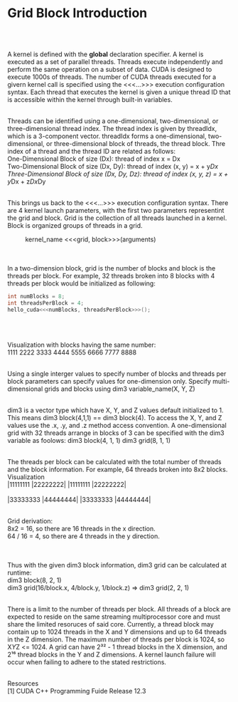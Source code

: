 # Grid Block Introduction
<br /><br />

A kernel is defined with the __global__ declaration specifier.  A kernel is executed as a set of parallel threads.  Threads execute independently and perform the same operation on a subset of data.  CUDA is designed to execute 1000s of threads.  The number of CUDA threads executed for a givern kernel call is specified using the <<<...>>> execution configuration syntax.  Each thread that executes the kernel is given a unique thread ID that is accessible within the kernel through built-in variables.
<br /><br />

Threads can be identified using a one-dimensional, two-dimensional, or three-dimensional thread index.  The thread index is given by threadIdx, which is a 3-component vector.  threadIdx forms a one-dimensional, two-dimensional, or three-dimensional block of threads, the thread block.  Thre index of a thread and the thread ID are related as follows: <br />
One-Dimensional Block of size (Dx):  thread of index x = Dx <br />
Two-Dimensional Block of size (Dx, Dy):  thread of index (x, y) = x + y*Dx <br />
Three-Dimensional Block of size (Dx, Dy, Dz):  thread of index (x, y, z) = x + y*Dx + z*Dx*Dy
<br /><br />

This brings us back to the <<<...>>> execution configuration syntax.  There are 4 kernel launch parameters, with the first two parameters representint the grid and block.  Grid is the collection of all threads launched in a kernel.  Block is organized groups of threads in a grid. <br />
	<dd> kernel_name <<<grid, block>>>(arguments) </dd>
<br /><br />

In a two-dimension block, grid is the number of blocks and block is the threads per block.  For example, 32 threads broken into 8 blocks with 4 threads per block would be initialized as following: <br />
```C++
int numBlocks = 8;
int threadsPerBlock = 4;
hello_cuda<<<numBlocks, threadsPerBlock>>>();
```
<br /><br />

Visualization with blocks having the same number: <br />
1111   2222   3333  4444  5555  6666  7777  8888
<br /><br />

Using a single interger values to specify number of blocks and threads per block parameters can specify values for one-dimension only.  Specify multi-dimensional grids and blocks using
	dim3 variable_name(X, Y, Z)
<br /><br />

dim3 is a vector type which have X, Y, and Z values default initialized to 1.  This means dim3 block(4,1,1) == dim3 block(4).  To access the X, Y, and Z values use the .x, .y, and .z method access convention.  A one-dimensional grid with 32 threads arrange in blocks of 3 can be specified with the dim3 variable as foolows:
    dim3 block(4, 1, 1)
    dim3 grid(8, 1, 1)
<br /><br />

The threads per block can be calculated with the total number of threads and the block information.  For example, 64 threads broken into 8x2 blocks. <br />
Visualization <br />
|11111111    |22222222|
|11111111    |22222222|
<br /><br />
|33333333    |44444444|
|33333333    |44444444|
<br /><br />

Grid derivation: <br />
8x2 = 16, so there are 16 threads in the x direction. <br />
64 / 16 = 4, so there are 4 threads in the y direction. <br />
<br /><br />

Thus with the given dim3 block information, dim3 grid can be calculated at runtime: <br />
dim3 block(8, 2, 1) <br />
dim3 grid(16/block.x, 4/block.y, 1/block.z)  =>  dim3 grid(2, 2, 1)
<br /><br />

There is a limit to the number of threads per block.  All threads of a block are expected to reside on the same streaming multiprocessor core and must share the limited resoruces of said core.  Currently, a thread block may contain up to 1024 threads in the X and Y dimensions and up to 64 threads in the Z dimension.  The maximum number of threads per block is 1024, so X*Y*Z <= 1024.  A grid can have 2³² - 1 thread blocks in the X dimension, and 2¹⁶ thread blocks in the Y and Z dimensions.  A kernel launch failure will occur when failing to adhere to the stated restrictions.
<br /><br />

Resources <br />
[1]  CUDA C++ Programming Fuide Release 12.3
